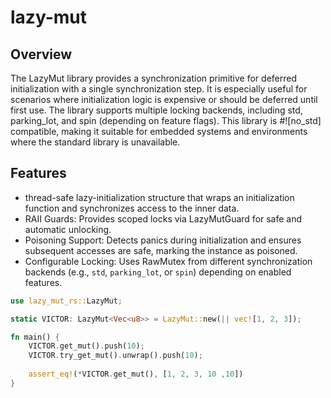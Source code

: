 # lazy-mut

## Overview
The LazyMut library provides a synchronization
primitive for deferred initialization with a single synchronization step.
It is especially useful for scenarios where initialization logic is expensive
or should be deferred until first use. The library supports multiple locking backends,
including std, parking_lot, and spin (depending on feature flags).
This library is #![no_std] compatible, making it suitable for embedded systems and environments
where the standard library is unavailable.


## Features
* thread-safe lazy-initialization structure that wraps an initialization function and synchronizes access to the inner data.
* RAII Guards: Provides scoped locks via LazyMutGuard for safe and automatic unlocking.
* Poisoning Support: Detects panics during initialization and ensures subsequent accesses are safe, marking the instance as poisoned.
* Configurable Locking: Uses RawMutex from different synchronization backends (e.g., `std`, `parking_lot`, or `spin`) depending on enabled features.

```rust
use lazy_mut_rs::LazyMut;

static VICTOR: LazyMut<Vec<u8>> = LazyMut::new(|| vec![1, 2, 3]);

fn main() {
    VICTOR.get_mut().push(10);
    VICTOR.try_get_mut().unwrap().push(10);
    
    assert_eq!(*VICTOR.get_mut(), [1, 2, 3, 10 ,10])
}
```
